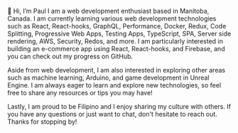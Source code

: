 👋 Hi, I’m Paul
I am a web development enthusiast based in Manitoba, Canada. I am currently learning various web development technologies such as React, React-hooks, GraphQL, Performance, Docker, Redux, Code Splitting, Progressive Web Apps, Testing Apps, TypeScript, SPA, Server side rendering, AWS, Security, Redos, and more. I am particularly interested in building an e-commerce app using React, React-hooks, and Firebase, and you can check out my progress on GitHub.

Aside from web development, I am also interested in exploring other areas such as machine learning, Arduino, and game development in Unreal Engine. I am always eager to learn and explore new technologies, so feel free to share any resources or tips you may have!

Lastly, I am proud to be Filipino and I enjoy sharing my culture with others. If you have any questions or just want to chat, don't hesitate to reach out. Thanks for stopping by!
